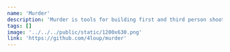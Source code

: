 ```yaml
---
name: 'Murder'
description: 'Murder is tools for building first and third person shooters in the y2k style.'
tags: []
image: '../../../public/static/1200x630.png'
link: 'https://github.com/4loup/murder'
---
```

